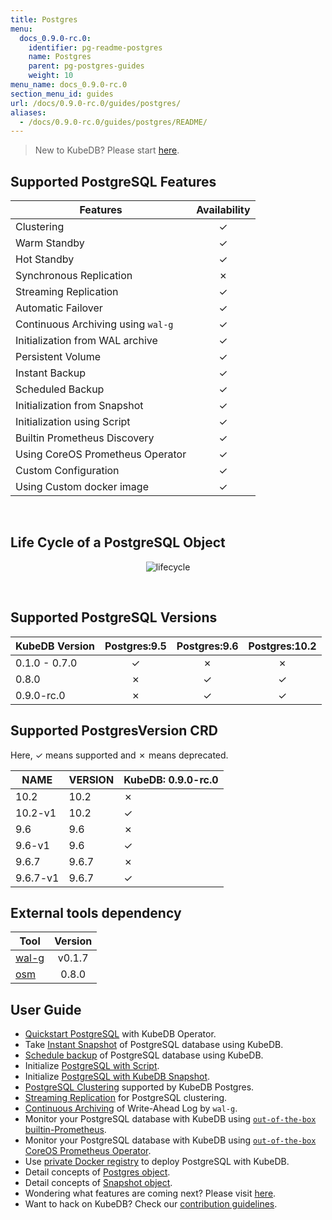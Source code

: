 ```yaml
---
title: Postgres
menu:
  docs_0.9.0-rc.0:
    identifier: pg-readme-postgres
    name: Postgres
    parent: pg-postgres-guides
    weight: 10
menu_name: docs_0.9.0-rc.0
section_menu_id: guides
url: /docs/0.9.0-rc.0/guides/postgres/
aliases:
  - /docs/0.9.0-rc.0/guides/postgres/README/
---
```


> New to KubeDB? Please start [here](/docs/0.9.0-rc.0/concepts/README).

## Supported PostgreSQL Features

|              Features              | Availability |
| ---------------------------------- | :----------: |
| Clustering                         |   &#10003;   |
| Warm Standby                       |   &#10003;   |
| Hot Standby                        |   &#10003;   |
| Synchronous Replication            |   &#10007;   |
| Streaming Replication              |   &#10003;   |
| Automatic Failover                 |   &#10003;   |
| Continuous Archiving using `wal-g` |   &#10003;   |
| Initialization from WAL archive    |   &#10003;   |
| Persistent Volume                  |   &#10003;   |
| Instant Backup                     |   &#10003;   |
| Scheduled Backup                   |   &#10003;   |
| Initialization from Snapshot       |   &#10003;   |
| Initialization using Script        |   &#10003;   |
| Builtin Prometheus Discovery       |   &#10003;   |
| Using CoreOS Prometheus Operator   |   &#10003;   |
| Custom Configuration               |   &#10003;   |
| Using Custom docker image          |   &#10003;   |

<br/>

## Life Cycle of a PostgreSQL Object

<p align="center">
  <img alt="lifecycle"  src="/docs/0.9.0-rc.0/images/postgres/lifecycle.png">
</p>

<br/>

## Supported PostgreSQL Versions

| KubeDB Version | Postgres:9.5 | Postgres:9.6 | Postgres:10.2 |
| -------------- | :----------: | :----------: | :-----------: |
| 0.1.0 - 0.7.0  |   &#10003;   |   &#10007;   |   &#10007;    |
| 0.8.0          |   &#10007;   |   &#10003;   |   &#10003;    |
| 0.9.0-rc.0     |   &#10007;   |   &#10003;   |   &#10003;    |

## Supported PostgresVersion CRD

Here, &#10003; means supported and &#10007; means deprecated.

| NAME     | VERSION | KubeDB: 0.9.0-rc.0 |
|----------|---------|--------------------|
| 10.2     | 10.2    | &#10007;           |
| 10.2-v1  | 10.2    | &#10003;           |
| 9.6      | 9.6     | &#10007;           |
| 9.6-v1   | 9.6     | &#10003;           |
| 9.6.7    | 9.6.7   | &#10007;           |
| 9.6.7-v1 | 9.6.7   | &#10003;           |

## External tools dependency

|Tool                                      |Version  |
|------------------------------------------|:-------:|
|[wal-g](https://github.com/wal-g/wal-g)   | v0.1.7  |
|[osm](https://github.com/appscode/osm)    | 0.8.0   |

## User Guide

- [Quickstart PostgreSQL](/docs/0.9.0-rc.0/guides/postgres/quickstart/quickstart) with KubeDB Operator.
- Take [Instant Snapshot](/docs/0.9.0-rc.0/guides/postgres/snapshot/instant_backup) of PostgreSQL database using KubeDB.
- [Schedule backup](/docs/0.9.0-rc.0/guides/postgres/snapshot/scheduled_backup) of PostgreSQL database using KubeDB.
- Initialize [PostgreSQL with Script](/docs/0.9.0-rc.0/guides/postgres/initialization/script_source).
- Initialize [PostgreSQL with KubeDB Snapshot](/docs/0.9.0-rc.0/guides/postgres/initialization/snapshot_source).
- [PostgreSQL Clustering](/docs/0.9.0-rc.0/guides/postgres/clustering/ha_cluster) supported by KubeDB Postgres.
- [Streaming Replication](/docs/0.9.0-rc.0/guides/postgres/clustering/streaming_replication) for PostgreSQL clustering.
- [Continuous Archiving](/docs/0.9.0-rc.0/guides/postgres/snapshot/continuous_archiving) of Write-Ahead Log by `wal-g`.
- Monitor your PostgreSQL database with KubeDB using [`out-of-the-box` builtin-Prometheus](/docs/0.9.0-rc.0/guides/postgres/monitoring/using-builtin-prometheus).
- Monitor your PostgreSQL database with KubeDB using [`out-of-the-box` CoreOS Prometheus Operator](/docs/0.9.0-rc.0/guides/postgres/monitoring/using-coreos-prometheus-operator).
- Use [private Docker registry](/docs/0.9.0-rc.0/guides/postgres/private-registry/using-private-registry) to deploy PostgreSQL with KubeDB.
- Detail concepts of [Postgres object](/docs/0.9.0-rc.0/concepts/databases/postgres).
- Detail concepts of [Snapshot object](/docs/0.9.0-rc.0/concepts/snapshot).
- Wondering what features are coming next? Please visit [here](/docs/0.9.0-rc.0/roadmap).
- Want to hack on KubeDB? Check our [contribution guidelines](/docs/0.9.0-rc.0/CONTRIBUTING).

